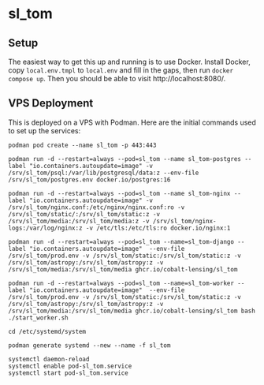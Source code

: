 # sl_tom

## Setup

The easiest way to get this up and running is to use Docker. Install Docker, copy `local.env.tmpl` to `local.env` and fill in the gaps, then run `docker compose up`. Then you should be able to visit http://localhost:8080/.

## VPS Deployment

This is deployed on a VPS with Podman. Here are the initial commands used to set up the services:

```
podman pod create --name sl_tom -p 443:443

podman run -d --restart=always --pod=sl_tom --name sl_tom-postgres --label "io.containers.autoupdate=image" -v /srv/sl_tom/psql:/var/lib/postgresql/data:z --env-file /srv/sl_tom/postgres.env docker.io/postgres:16

podman run -d --restart=always --pod=sl_tom --name sl_tom-nginx --label "io.containers.autoupdate=image" -v /srv/sl_tom/nginx.conf:/etc/nginx/nginx.conf:ro -v /srv/sl_tom/static/:/srv/sl_tom/static:z -v /srv/sl_tom/media:/srv/sl_tom/media:z -v /srv/sl_tom/nginx-logs:/var/log/nginx:z -v /etc/tls:/etc/tls:ro docker.io/nginx:1

podman run -d --restart=always --pod=sl_tom --name=sl_tom-django --label "io.containers.autoupdate=image"  --env-file /srv/sl_tom/prod.env -v /srv/sl_tom/static:/srv/sl_tom/static:z -v /srv/sl_tom/astropy:/srv/sl_tom/astropy:z -v /srv/sl_tom/media:/srv/sl_tom/media ghcr.io/cobalt-lensing/sl_tom

podman run -d --restart=always --pod=sl_tom --name=sl_tom-worker --label "io.containers.autoupdate=image"  --env-file /srv/sl_tom/prod.env -v /srv/sl_tom/static:/srv/sl_tom/static:z -v /srv/sl_tom/astropy:/srv/sl_tom/astropy:z -v /srv/sl_tom/media:/srv/sl_tom/media ghcr.io/cobalt-lensing/sl_tom bash ./start_worker.sh

cd /etc/systemd/system

podman generate systemd --new --name -f sl_tom

systemctl daemon-reload
systemctl enable pod-sl_tom.service
systemctl start pod-sl_tom.service
```